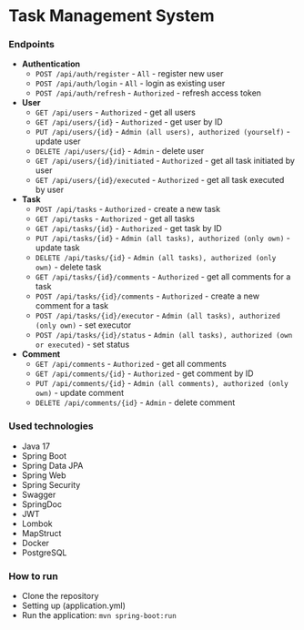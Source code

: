 # Task Management System

### Endpoints

* **Authentication**
    * `POST /api/auth/register` - `All` - register new user
    * `POST /api/auth/login` - `All` - login as existing user 
    * `POST /api/auth/refresh` - `Authorized` - refresh access token
* **User**
    * `GET /api/users` - `Authorized` - get all users
    * `GET /api/users/{id}` - `Authorized` - get user by ID
    * `PUT /api/users/{id}` - `Admin (all users), authorized (yourself)` - update user
    * `DELETE /api/users/{id}` - `Admin` - delete user
    * `GET /api/users/{id}/initiated` - `Authorized` - get all task initiated by user
    * `GET /api/users/{id}/executed` - `Authorized` - get all task executed by user
* **Task**
    * `POST /api/tasks` - `Authorized` - create a new task
    * `GET /api/tasks` - `Authorized` - get all tasks
    * `GET /api/tasks/{id}` - `Authorized` - get task by ID
    * `PUT /api/tasks/{id}` - `Admin (all tasks), authorized (only own)` - update task
    * `DELETE /api/tasks/{id}` - `Admin (all tasks), authorized (only own)` - delete task
    * `GET /api/tasks/{id}/comments` - `Authorized` - get all comments for a task
    * `POST /api/tasks/{id}/comments` - `Authorized` - create a new comment for a task
    * `POST /api/tasks/{id}/executor` - `Admin (all tasks), authorized (only own)` - set executor
    * `POST /api/tasks/{id}/status` - `Admin (all tasks), authorized (own or executed)` - set status
* **Comment**
    * `GET /api/comments` - `Authorized` - get all comments
    * `GET /api/comments/{id}` - `Authorized` - get comment by ID
    * `PUT /api/comments/{id}` - `Admin (all comments), authorized (only own)` - update comment
    * `DELETE /api/comments/{id}` - `Admin` - delete comment

### Used technologies

* Java 17
* Spring Boot
* Spring Data JPA
* Spring Web
* Spring Security
* Swagger
* SpringDoc
* JWT
* Lombok
* MapStruct
* Docker
* PostgreSQL

### How to run

* Clone the repository
* Setting up (application.yml)
* Run the application: `mvn spring-boot:run`